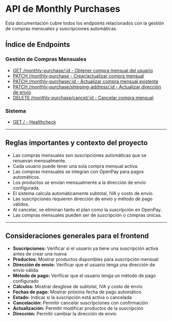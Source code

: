 # API de Monthly Purchases

Esta documentación cubre todos los endpoints relacionados con la gestión de compras mensuales y suscripciones automáticas.

## Índice de Endpoints

### Gestión de Compras Mensuales

- [GET /monthly-purchase/:id - Obtener compra mensual del usuario](./get-by-user-id.md)
- [PATCH /monthly-purchase - Crear/actualizar compra mensual](./upsert.md)
- [PATCH /monthly-purchase/:id - Actualizar compra mensual existente](./update.md)
- [PATCH /monthly-purchase/shipping-address/:id - Actualizar dirección de envío](./update-shipping-address.md)
- [DELETE /monthly-purchase/cancel/:id - Cancelar compra mensual](./cancel.md)

### Sistema

- [GET / - Healthcheck](./healthcheck.md)

---

## Reglas importantes y contexto del proyecto

- Las compras mensuales son suscripciones automáticas que se renuevan mensualmente.
- Cada usuario puede tener una sola compra mensual activa.
- Las compras mensuales se integran con OpenPay para pagos automáticos.
- Los productos se envían mensualmente a la dirección de envío configurada.
- El sistema calcula automáticamente subtotal, IVA y costo de envío.
- Las suscripciones requieren dirección de envío y método de pago válidos.
- Al cancelar, se eliminan tanto el plan como la suscripción en OpenPay.
- Las compras mensuales pueden ser de suscripción o compras únicas.

---

## Consideraciones generales para el frontend

- **Suscripciones:** Verificar si el usuario ya tiene una suscripción activa antes de crear una nueva
- **Productos:** Mostrar productos disponibles para suscripción mensual
- **Dirección de envío:** Verificar que el usuario tenga una dirección de envío válida
- **Método de pago:** Verificar que el usuario tenga un método de pago configurado
- **Cálculos:** Mostrar desglose de subtotal, IVA y costo de envío
- **Fechas de pago:** Mostrar próxima fecha de pago automático
- **Estado:** Indicar si la suscripción está activa o cancelada
- **Cancelación:** Permitir cancelar suscripciones con confirmación
- **Actualización:** Permitir modificar productos de la suscripción
- **Dirección:** Permitir cambiar la dirección de envío
